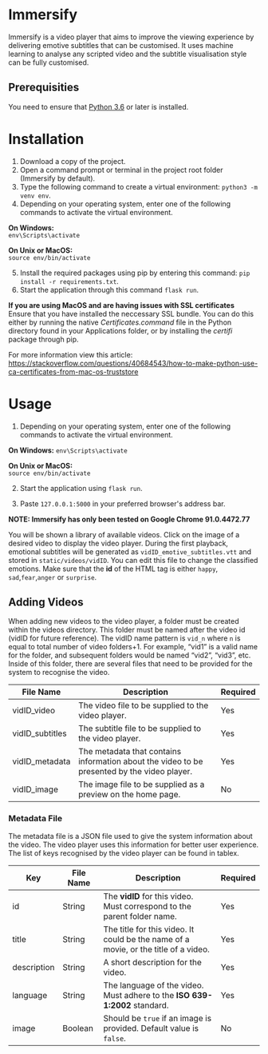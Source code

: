 # Immersify

Immersify is a video player that aims to improve the viewing experience by delivering emotive subtitles that can be customised. It uses machine learning to analyse any scripted video and the subtitle visualisation style can be fully customised.

## Prerequisities

You need to ensure that [Python 3.6](https://www.python.org/downloads/) or later is installed.

# Installation

1. Download a copy of the project.
2. Open a command prompt or terminal in the project root folder (Immersify by default).
3. Type the following command to create a virtual environment: `python3 -m venv env`.
4. Depending on your operating system, enter one of the following commands to activate the virtual environment.

**On Windows:**  
`env\Scripts\activate`

**On Unix or MacOS:**  
`source env/bin/activate`

5. Install the required packages using pip by entering this command: `pip install -r requirements.txt`.
6. Start the application through this command `flask run`.

**If you are using MacOS and are having issues with SSL certificates**  
Ensure that you have installed the neccessary SSL bundle. You can do this either by running the native _Certificates.command_ file in the Python directory found in your Applications folder, or by installing the _certifi_ package through pip.

For more information view this article: https://stackoverflow.com/questions/40684543/how-to-make-python-use-ca-certificates-from-mac-os-truststore

# Usage

1. Depending on your operating system, enter one of the following commands to activate the virtual environment.

**On Windows:**
`env\Scripts\activate`

**On Unix or MacOS:**  
`source env/bin/activate`

2. Start the application using `flask run`.

3. Paste `127.0.0.1:5000` in your preferred browser's address bar.

**NOTE: Immersify has only been tested on Google Chrome 91.0.4472.77**

You will be shown a library of available videos. Click on the image of a desired video to display the video player. During the first playback, emotional subtitles will be generated as `vidID_emotive_subtitles.vtt` and stored in `static/videos/vidID`. You can edit this file to change the classified emotions. Make sure that the **id** of the HTML tag is either `happy`, `sad`,`fear`,`anger` or `surprise`.

## Adding Videos

When adding new videos to the video player, a folder must be created within the videos directory. This folder must be named after the video id (vidID for future reference). The vidID name pattern is `vid_n` where `n` is equal to total number of video folders+1. For example, “vid1” is a valid name for the folder, and subsequent folders would be named “vid2”, “vid3”, etc. Inside of this folder, there are several files that need to be provided for the system to recognise the video.

| File Name       | Description                                                                                 | Required |
| --------------- | ------------------------------------------------------------------------------------------- | -------- |
| vidID_video     | The video file to be supplied to the video player.                                          | Yes      |
| vidID_subtitles | The subtitle file to be supplied to the video player.                                       | Yes      |
| vidID_metadata  | The metadata that contains information about the video to be presented by the video player. | Yes      |
| vidID_image     | The image file to be supplied as a preview on the home page.                                | No       |

### Metadata File

The metadata file is a JSON file used to give the system information about the video. The video player uses this information for better user experience. The list of keys recognised by the video player can be found in tablex.

| Key         | File Name | Description                                                                         | Required |
| ----------- | --------- | ----------------------------------------------------------------------------------- | -------- |
| id          | String    | The **vidID** for this video. Must correspond to the parent folder name.            | Yes      |
| title       | String    | The title for this video. It could be the name of a movie, or the title of a video. | Yes      |
| description | String    | A short description for the video.                                                  | Yes      |
| language    | String    | The language of the video. Must adhere to the **ISO 639-1:2002** standard.          | Yes      |
| image       | Boolean   | Should be `true` if an image is provided. Default value is `false`.                 | No       |
